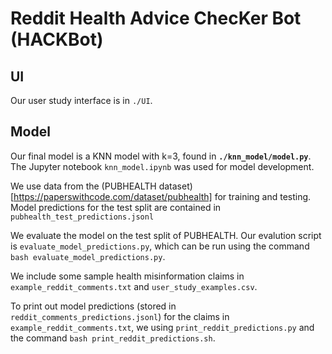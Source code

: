 # Reddit Health Advice ChecKer Bot (HACKBot)

## UI

Our user study interface is in `./UI`.

## Model

Our final model is a KNN model with k=3, found in **`./knn_model/model.py`**. The Jupyter notebook `knn_model.ipynb` was used for model development. 

We use data from the (PUBHEALTH dataset)[https://paperswithcode.com/dataset/pubhealth] for training and testing. Model predictions for the test split are contained in `pubhealth_test_predictions.jsonl`

We evaluate the model on the test split of PUBHEALTH. Our evalution script is `evaluate_model_predictions.py`, which can be run using the command `bash evaluate_model_predictions.py`. 

We include some sample health misinformation claims in `example_reddit_comments.txt` and `user_study_examples.csv`.

To print out model predictions (stored in `reddit_comments_predictions.jsonl`) for the claims in `example_reddit_comments.txt`, we using `print_reddit_predictions.py` and the command `bash print_reddit_predictions.sh`. 

